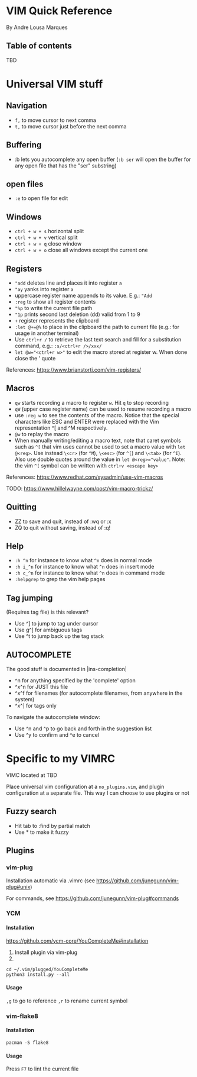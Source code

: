 # VIM Quick Reference

By Andre Lousa Marques

## Table of contents

TBD

# Universal VIM stuff

## Navigation

- `f,` to move cursor to next comma
- `t,` to move cursor just before the next comma

## Buffering
 - :b lets you autocomplete any open buffer (`:b ser` will open the buffer for any open file that has the "ser" substring)

## open files

- `:e` to open file for edit

## Windows

- `ctrl + w + s` horizontal split
- `ctrl + w + v` vertical split
- `ctrl + w + q` close window
- `ctrl + w + o` close all windows except the current one

## Registers

- `"add` deletes line and places it into register `a`
- `"ay` yanks into register `a`
- uppercase register name appends to its value. E.g.: `"Add`
- `:reg` to show all register contents
- `"%p` to write the current file path
- `"1p` prints second last deletion (dd) valid from 1 to 9
- `+` register represents the clipboard
- `:let @+=@%` to place in the clipboard the path to current file (e.g.: for usage in another terminal)
- Use `ctrl+r /` to retrieve the last text search and fill for a substitution command, e.g.: `:s/<ctrl+r />/xxx/`
- `let @w="<ctrl+r w>"` to edit the macro stored at register w. When done close the ' quote

References: https://www.brianstorti.com/vim-registers/

## Macros

- `qw` starts recording a macro to register `w`. Hit `q` to stop recording
- `qW` (upper case register name) can be used to resume recording a macro
- use `:reg w` to see the contents of the macro. Notice that the special characters like ESC and ENTER were replaced with the Vim representation ^[ and ^M respectively.
- `@w` to replay the macro
- When manually writing/editing a macro text, note that caret symbols such as `^[` that vim uses cannot be used to set a macro value with `let @<reg>`. Use instead `\<cr>` (for `^M`), `\<esc>` (for `^[`) and `\<tab>` (for `^I`). Also use double quotes around the value in `let @<reg>="value"`. Note: the vim `^[` symbol can be written with `ctrl+v <escape key>`

References: https://www.redhat.com/sysadmin/use-vim-macros

TODO: https://www.hillelwayne.com/post/vim-macro-trickz/

## Quitting

- ZZ to save and quit, instead of :wq or :x
- ZQ to quit without saving, instead of :q!

## Help

- `:h ^n` for instance to know what `^n` does in normal mode
- `:h i_^n` for instance to know what `^n` does in insert mode
- `:h c_^n` for instance to know what `^n` does in command mode
- `:helpgrep` to grep the vim help pages

## Tag jumping

(Requires tag file) is this relevant?

 - Use ^] to jump to tag under cursor
 - Use g^] for ambiguous tags
 - Use ^t to jump back up the tag stack

## AUTOCOMPLETE

The good stuff is documented in |ins-completion|

 - ^n for anything specified by the 'complete' option
 - ^x^n for JUST this file
 - ^x^f for filenames (for autocomplete filenames, from anywhere in the system)
 - ^x^] for tags only

To navigate the autocomplete window:
 - Use ^n and ^p to go back and forth in the suggestion list
 - Use ^y to confirm and ^e to cancel

# Specific to my VIMRC

VIMC located at TBD

Place universal vim configuration at a `no_plugins.vim`, and plugin configuration at a separate file. This way I can choose to use plugins or not

## Fuzzy search

 - Hit tab to :find by partial match
 - Use * to make it fuzzy

## Plugins

### vim-plug

Installation automatic via .vimrc (see https://github.com/junegunn/vim-plug#unix)

For commands, see https://github.com/junegunn/vim-plug#commands

### YCM

#### Installation

https://github.com/ycm-core/YouCompleteMe#installation

1. Install plugin via vim-plug
2. 
```
cd ~/.vim/plugged/YouCompleteMe
python3 install.py --all
```

#### Usage

`,g` to go to reference
`,r` to rename current symbol

### vim-flake8

#### Installation

`pacman -S flake8`

#### Usage

Press `F7` to lint the current file
